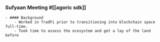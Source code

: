 ### Sufyaan Meeting #[[agoric sdk]]
	- #### Background
		- Worked in TradFi prior to transitioning into blockchain space full-time.
		- Took time to assess the ecosystem and get a lay of the land before